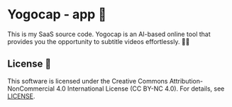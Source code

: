 # Yogocap - app 🚀

This is my SaaS source code. Yogocap is an AI-based online tool that provides you the opportunity to subtitle videos effortlessly. 🎥✨

## License 📜

This software is licensed under the Creative Commons Attribution-NonCommercial 4.0 International License (CC BY-NC 4.0). For details, see [LICENSE](LICENSE).
